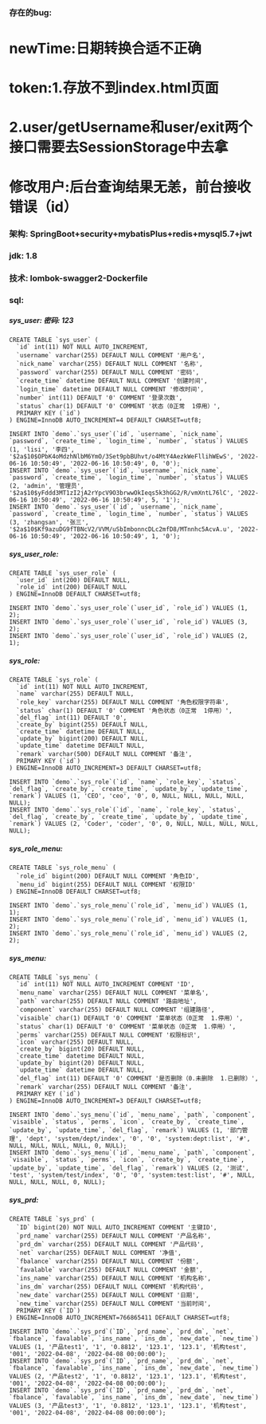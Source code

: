 ### 存在的bug:
#    newTime:日期转换合适不正确
#    token:1.存放不到index.html页面
#          2.user/getUsername和user/exit两个接口需要去SessionStorage中去拿
#    修改用户:后台查询结果无恙，前台接收错误（id）

### 架构: SpringBoot+security+mybatisPlus+redis+mysql5.7+jwt
### jdk: 1.8
### 技术: lombok-swagger2-Dockerfile

### sql:
##### sys_user: 密码: 123
    CREATE TABLE `sys_user` (
      `id` int(11) NOT NULL AUTO_INCREMENT,
      `username` varchar(255) DEFAULT NULL COMMENT '用户名',
      `nick_name` varchar(255) DEFAULT NULL COMMENT '名称',
      `password` varchar(255) DEFAULT NULL COMMENT '密码',
      `create_time` datetime DEFAULT NULL COMMENT '创建时间',
      `login_time` datetime DEFAULT NULL COMMENT '修改时间',
      `number` int(11) DEFAULT '0' COMMENT '登录次数',
      `status` char(1) DEFAULT '0' COMMENT '状态（0正常  1停用）',
      PRIMARY KEY (`id`)
    ) ENGINE=InnoDB AUTO_INCREMENT=4 DEFAULT CHARSET=utf8;
                                                                                                                                                                       
    INSERT INTO `demo`.`sys_user`(`id`, `username`, `nick_name`, `password`, `create_time`, `login_time`, `number`, `status`) VALUES (1, 'lisi', '李四', '$2a$10$OPbK4oMdzhNlbM6YmO/3Set9pbBUhvt/o4MtY4AezkWeFllihWEwS', '2022-06-16 10:50:49', '2022-06-16 10:50:49', 0, '0');
    INSERT INTO `demo`.`sys_user`(`id`, `username`, `nick_name`, `password`, `create_time`, `login_time`, `number`, `status`) VALUES (2, 'admin', '管理员', '$2a$10$yFddd3MT1zI2jA2rYpcV9O3brwwOkIeqs5k3hGG2/R/vmXntL76lC', '2022-06-16 10:50:49', '2022-06-16 10:50:49', 5, '1');
    INSERT INTO `demo`.`sys_user`(`id`, `username`, `nick_name`, `password`, `create_time`, `login_time`, `number`, `status`) VALUES (3, 'zhangsan', '张三', '$2a$10$Kf9azuDG9fTBNcV2/VVM/uSbImbonncDLc2mfD8/MTnnhc5AcvA.u', '2022-06-16 10:50:49', '2022-06-16 10:50:49', 1, '0');

##### sys_user_role:
    CREATE TABLE `sys_user_role` (
      `user_id` int(200) DEFAULT NULL,
      `role_id` int(200) DEFAULT NULL
    ) ENGINE=InnoDB DEFAULT CHARSET=utf8;
    
    INSERT INTO `demo`.`sys_user_role`(`user_id`, `role_id`) VALUES (1, 2);
    INSERT INTO `demo`.`sys_user_role`(`user_id`, `role_id`) VALUES (3, 2);
    INSERT INTO `demo`.`sys_user_role`(`user_id`, `role_id`) VALUES (2, 1);

##### sys_role:
    CREATE TABLE `sys_role` (
      `id` int(11) NOT NULL AUTO_INCREMENT,
      `name` varchar(255) DEFAULT NULL,
      `role_key` varchar(255) DEFAULT NULL COMMENT '角色权限字符串',
      `status` char(1) DEFAULT '0' COMMENT '角色状态（0正常  1停用）',
      `del_flag` int(11) DEFAULT '0',
      `create_by` bigint(255) DEFAULT NULL,
      `create_time` datetime DEFAULT NULL,
      `update_by` bigint(200) DEFAULT NULL,
      `update_time` datetime DEFAULT NULL,
      `remark` varchar(500) DEFAULT NULL COMMENT '备注',
      PRIMARY KEY (`id`)
    ) ENGINE=InnoDB AUTO_INCREMENT=3 DEFAULT CHARSET=utf8;
    
    INSERT INTO `demo`.`sys_role`(`id`, `name`, `role_key`, `status`, `del_flag`, `create_by`, `create_time`, `update_by`, `update_time`, `remark`) VALUES (1, 'CEO', 'ceo', '0', 0, NULL, NULL, NULL, NULL, NULL);
    INSERT INTO `demo`.`sys_role`(`id`, `name`, `role_key`, `status`, `del_flag`, `create_by`, `create_time`, `update_by`, `update_time`, `remark`) VALUES (2, 'Coder', 'coder', '0', 0, NULL, NULL, NULL, NULL, NULL);


##### sys_role_menu:
    CREATE TABLE `sys_role_menu` (
      `role_id` bigint(200) DEFAULT NULL COMMENT '角色ID',
      `menu_id` bigint(255) DEFAULT NULL COMMENT '权限ID'
    ) ENGINE=InnoDB DEFAULT CHARSET=utf8;
    
    INSERT INTO `demo`.`sys_role_menu`(`role_id`, `menu_id`) VALUES (1, 1);
    INSERT INTO `demo`.`sys_role_menu`(`role_id`, `menu_id`) VALUES (1, 2);
    INSERT INTO `demo`.`sys_role_menu`(`role_id`, `menu_id`) VALUES (2, 2);

##### sys_menu:
    CREATE TABLE `sys_menu` (
      `id` int(11) NOT NULL AUTO_INCREMENT COMMENT 'ID',
      `menu_name` varchar(255) DEFAULT NULL COMMENT '菜单名',
      `path` varchar(255) DEFAULT NULL COMMENT '路由地址',
      `component` varchar(255) DEFAULT NULL COMMENT '组建路径',
      `visaible` char(1) DEFAULT '0' COMMENT '菜单状态（0正常  1.停用）',
      `status` char(1) DEFAULT '0' COMMENT '菜单状态（0正常  1.停用）',
      `perms` varchar(255) DEFAULT NULL COMMENT '权限标识',
      `icon` varchar(255) DEFAULT NULL,
      `create_by` bigint(20) DEFAULT NULL,
      `create_time` datetime DEFAULT NULL,
      `update_by` bigint(20) DEFAULT NULL,
      `update_time` datetime DEFAULT NULL,
      `del_flag` int(11) DEFAULT '0' COMMENT '是否删除（0.未删除  1.已删除）',
      `remark` varchar(255) DEFAULT NULL COMMENT '备注',
      PRIMARY KEY (`id`)
    ) ENGINE=InnoDB AUTO_INCREMENT=3 DEFAULT CHARSET=utf8;

    INSERT INTO `demo`.`sys_menu`(`id`, `menu_name`, `path`, `component`, `visaible`, `status`, `perms`, `icon`, `create_by`, `create_time`, `update_by`, `update_time`, `del_flag`, `remark`) VALUES (1, '部门管理', 'dept', 'system/dept/index', '0', '0', 'system:dept:list', '#', NULL, NULL, NULL, NULL, 0, NULL);
    INSERT INTO `demo`.`sys_menu`(`id`, `menu_name`, `path`, `component`, `visaible`, `status`, `perms`, `icon`, `create_by`, `create_time`, `update_by`, `update_time`, `del_flag`, `remark`) VALUES (2, '测试', 'test', 'system/test/index', '0', '0', 'system:test:list', '#', NULL, NULL, NULL, NULL, 0, NULL);

##### sys_prd:
    CREATE TABLE `sys_prd` (
      `ID` bigint(20) NOT NULL AUTO_INCREMENT COMMENT '主键ID',
      `prd_name` varchar(255) DEFAULT NULL COMMENT '产品名称',
      `prd_dm` varchar(255) DEFAULT NULL COMMENT '产品代码',
      `net` varchar(255) DEFAULT NULL COMMENT '净值',
      `fbalance` varchar(255) DEFAULT NULL COMMENT '份额',
      `favalable` varchar(255) DEFAULT NULL COMMENT '金额',
      `ins_name` varchar(255) DEFAULT NULL COMMENT '机构名称',
      `ins_dm` varchar(255) DEFAULT NULL COMMENT '机构代码',
      `new_date` varchar(255) DEFAULT NULL COMMENT '日期',
      `new_time` varchar(255) DEFAULT NULL COMMENT '当前时间',
      PRIMARY KEY (`ID`)
    ) ENGINE=InnoDB AUTO_INCREMENT=766865411 DEFAULT CHARSET=utf8;
    
    INSERT INTO `demo`.`sys_prd`(`ID`, `prd_name`, `prd_dm`, `net`, `fbalance`, `favalable`, `ins_name`, `ins_dm`, `new_date`, `new_time`) VALUES (1, '产品test1', '1', '0.8812', '123.1', '123.1', '机构test', '001', '2022-04-08', '2022-04-08 00:00:00');
    INSERT INTO `demo`.`sys_prd`(`ID`, `prd_name`, `prd_dm`, `net`, `fbalance`, `favalable`, `ins_name`, `ins_dm`, `new_date`, `new_time`) VALUES (2, '产品test2', '1', '0.8812', '123.1', '123.1', '机构test', '001', '2022-04-08', '2022-04-08 00:00:00');
    INSERT INTO `demo`.`sys_prd`(`ID`, `prd_name`, `prd_dm`, `net`, `fbalance`, `favalable`, `ins_name`, `ins_dm`, `new_date`, `new_time`) VALUES (3, '产品test3', '1', '0.8812', '123.1', '123.1', '机构test', '001', '2022-04-08', '2022-04-08 00:00:00');